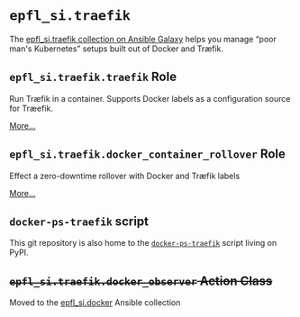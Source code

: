 # `epfl_si.traefik`

The [epfl_si.traefik collection on Ansible
Galaxy](https://galaxy.ansible.com/epfl_si/traefik) helps you manage
“poor man's Kubernetes” setups built out of Docker and Træfik.

## `epfl_si.traefik.traefik` Role

Run Træfik in a container.  Supports Docker labels as a configuration source for Træefik.

[More...](roles/docker_traefik/README.md)

## `epfl_si.traefik.docker_container_rollover` Role

Effect a zero-downtime rollover with Docker and Træfik labels

[More...](roles/docker_container_rollover/README.md)

## `docker-ps-traefik` script

This git repository is also home to the
[`docker-ps-traefik`](https://pypi.org/project/docker_ps_traefik/)
script living on PyPI.

## ~~`epfl_si.traefik.docker_observer` Action Class~~

Moved to the [epfl_si.docker](https://galaxy.ansible.com/epfl_si/docker) Ansible collection
